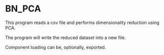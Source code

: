 # BN_PCA
This program reads a csv file and performs dimensionality reduction using PCA.

The program will write the reduced dataset into a new file.

Component loading can be, optionally, exported.
